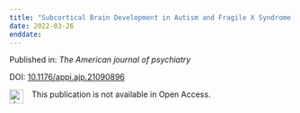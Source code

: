 ```yaml
---
title: "Subcortical Brain Development in Autism and Fragile X Syndrome: Evidence for Dynamic[comma] Age- and Disorder-Specific Trajectories in Infancy."
date: 2022-03-26
enddate:
---
```


Published in: *The American journal of psychiatry*

DOI: [10.1176/appi.ajp.21090896](https://doi.org/10.1176/appi.ajp.21090896)

<img src=https://upload.wikimedia.org/wikipedia/commons/thumb/0/0e/Closed_Access_logo_transparent.svg/1200px-Closed_Access_logo_transparent.svg.png alt="drawing" width="25" align="left"/> &nbsp;&nbsp;&nbsp;This publication is not available in Open Access.


